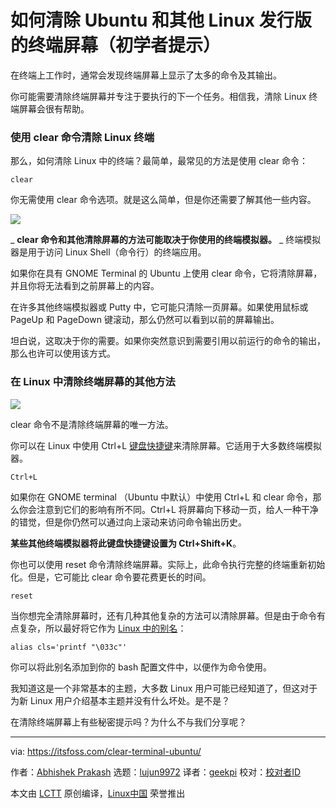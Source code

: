 [#]: collector: (lujun9972)
[#]: translator: (geekpi)
[#]: reviewer: ( )
[#]: publisher: ( )
[#]: url: ( )
[#]: subject: (How to Clear Terminal Screen in Ubuntu and Other Linux Distributions [Beginner’s Tip])
[#]: via: (https://itsfoss.com/clear-terminal-ubuntu/)
[#]: author: (Abhishek Prakash https://itsfoss.com/author/abhishek/)

如何清除 Ubuntu 和其他 Linux 发行版的终端屏幕（初学者提示）
======

在终端上工作时，通常会发现终端屏幕上显示了太多的命令及其输出。

你可能需要清除终端屏幕并专注于要执行的下一个任务。相信我，清除 Linux 终端屏幕会很有帮助。

### 使用 clear 命令清除 Linux 终端

那么，如何清除 Linux 中的终端？最简单，最常见的方法是使用 clear 命令：

```
clear
```

你无需使用 clear 命令选项。就是这么简单，但是你还需要了解其他一些内容。

![][1]

_ **clear 命令和其他清除屏幕的方法可能取决于你使用的终端模拟器。** _ 终端模拟器是用于访问 Linux Shell（命令行）的终端应用。

如果你在具有 GNOME Terminal 的 Ubuntu 上使用 clear 命令，它将清除屏幕，并且你将无法看到之前屏幕上的内容。

在许多其他终端模拟器或 Putty 中，它可能只清除一页屏幕。如果使用鼠标或 PageUp 和 PageDown 键滚动，那么仍然可以看到以前的屏幕输出。

坦白说，这取决于你的需要。如果你突然意识到需要引用以前运行的命令的输出，那么也许可以使用该方式。

### 在 Linux 中清除终端屏幕的其他方法

![][2]

clear 命令不是清除终端屏幕的唯一方法。

你可以在 Linux 中使用 Ctrl+L [键盘快捷键][3]来清除屏幕。它适用于大多数终端模拟器。

```
Ctrl+L
```

如果你在 GNOME terminal （Ubuntu 中默认）中使用 Ctrl+L 和 clear 命令，那么你会注意到它们的影响有所不同。Ctrl+L 将屏幕向下移动一页，给人一种干净的错觉，但是你仍然可以通过向上滚动来访问命令输出历史。

**某些其他终端模拟器将此键盘快捷键设置为 Ctrl+Shift+K**。

你也可以使用 reset 命令清除终端屏幕。实际上，此命令执行完整的终端重新初始化。但是，它可能比 clear 命令要花费更长的时间。

```
reset
```

当你想完全清除屏幕时，还有几种其他复杂的方法可以清除屏幕。但是由于命令有点复杂，所以最好将它作为 [Linux 中的别名][4]：

```
alias cls='printf "\033c"'
```

你可以将此别名添加到你的 bash 配置文件中，以便作为命令使用。

我知道这是一个非常基本的主题，大多数 Linux 用户可能已经知道了，但这对于为新 Linux 用户介绍基本主题并没有什么坏处。是不是？

在清除终端屏幕上有些秘密提示​​吗？为什么不与我们分享呢？

--------------------------------------------------------------------------------

via: https://itsfoss.com/clear-terminal-ubuntu/

作者：[Abhishek Prakash][a]
选题：[lujun9972][b]
译者：[geekpi](https://github.com/geekpi)
校对：[校对者ID](https://github.com/校对者ID)

本文由 [LCTT](https://github.com/LCTT/TranslateProject) 原创编译，[Linux中国](https://linux.cn/) 荣誉推出

[a]: https://itsfoss.com/author/abhishek/
[b]: https://github.com/lujun9972
[1]: https://i1.wp.com/itsfoss.com/wp-content/uploads/2020/10/clear-command-linux.gif?resize=800%2C432&ssl=1
[2]: https://i1.wp.com/itsfoss.com/wp-content/uploads/2020/10/clear-terminal-screen-linux.png?resize=800%2C450&ssl=1
[3]: https://linuxhandbook.com/linux-shortcuts/
[4]: https://linuxhandbook.com/linux-alias-command/
